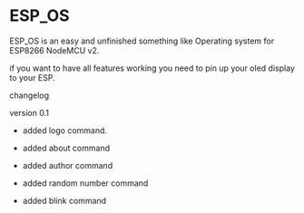 # ESP_OS 
ESP_OS is an easy and unfinished something like Operating system for ESP8266 NodeMCU v2.

if you want to have all features working you need to pin up your oled display to your ESP.




changelog


 version 0.1 



- added logo command.

- added about command

- added author command

- added random number command

- added blink command
